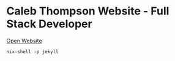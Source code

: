 # Caleb Thompson Website - Full Stack Developer

[Open Website](https://caleb-thomp.netlify.app)



```
nix-shell -p jekyll
```
